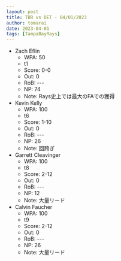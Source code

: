 ```yaml
---
layout: post
title: TBR vs DET - 04/01/2023
author: tomarai
date: 2023-04-01
tags: [TampaBayRays]
---
```


* Zach Eflin
	- WPA: 50
	- t1
	- Score: 0-0
	- Out: 0
	- RoB: ---
	- NP: 74
	- Note: Rays史上では最大のFAでの獲得
* Kevin Kelly
	- WPA: 100
	- t6
	- Score: 1-10
	- Out: 0
	- RoB: ---
	- NP: 26
	- Note: 回跨ぎ
* Garrett Cleavinger
	- WPA: 100
	- t8
	- Score: 2-12
	- Out: 0
	- RoB: ---
	- NP: 12
	- Note: 大量リード
* Calvin Faucher
	- WPA: 100
	- t9
	- Score: 2-12
	- Out: 0
	- RoB: ---
	- NP: 26
	- Note: 大量リード

